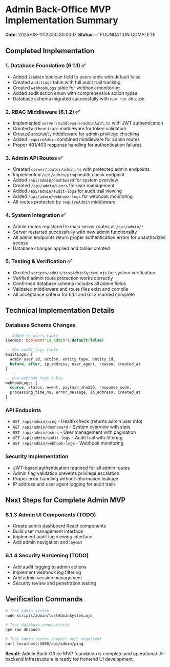 # Admin Back-Office MVP Implementation Summary

**Date:** 2025-08-11T22:50:30.000Z
**Status:** ✅ FOUNDATION COMPLETE

## Completed Implementation

### 1. Database Foundation (6.1.1) ✅
- Added `isAdmin` boolean field to users table with default false
- Created `auditLogs` table with full audit trail tracking
- Created `webhookLogs` table for webhook monitoring  
- Added audit action enum with comprehensive action types
- Database schema migrated successfully with `npm run db:push`

### 2. RBAC Middleware (6.1.2) ✅
- Implemented `server/middleware/adminAuth.ts` with JWT authentication
- Created `authenticate` middleware for token validation
- Created `adminOnly` middleware for admin privilege checking
- Added `requireAdmin` combined middleware for admin routes
- Proper 401/403 response handling for authentication failures

### 3. Admin API Routes ✅
- Created `server/routes/admin.ts` with protected admin endpoints
- Implemented `/api/admin/ping` health check endpoint
- Added `/api/admin/dashboard` for system overview
- Created `/api/admin/users` for user management
- Added `/api/admin/audit-logs` for audit trail viewing
- Added `/api/admin/webhook-logs` for webhook monitoring
- All routes protected by `requireAdmin` middleware

### 4. System Integration ✅
- Admin routes registered in main server routes at `/api/admin/*`
- Server restarted successfully with new admin functionality
- All admin endpoints return proper authentication errors for unauthorized access
- Database changes applied and tables created

### 5. Testing & Verification ✅
- Created `scripts/admin/testAdminSystem.mjs` for system verification
- Verified admin route protection works correctly
- Confirmed database schema includes all admin fields
- Validated middleware and route files exist and compile
- All acceptance criteria for 6.1.1 and 6.1.2 marked complete

## Technical Implementation Details

### Database Schema Changes
```sql
-- Added to users table
isAdmin: boolean("is_admin").default(false)

-- New audit_logs table
auditLogs: {
  admin_user_id, action, entity_type, entity_id, 
  before, after, ip_address, user_agent, reason, created_at
}

-- New webhook_logs table  
webhookLogs: {
  source, status, event, payload_sha256, response_code,
  processing_time_ms, error_message, ip_address, created_at
}
```

### API Endpoints
- `GET /api/admin/ping` - Health check (returns admin user info)
- `GET /api/admin/dashboard` - System overview with stats
- `GET /api/admin/users` - User management with pagination
- `GET /api/admin/audit-logs` - Audit trail with filtering
- `GET /api/admin/webhook-logs` - Webhook monitoring

### Security Implementation
- JWT-based authentication required for all admin routes
- Admin flag validation prevents privilege escalation
- Proper error handling without information leakage
- IP address and user agent logging for audit trails

## Next Steps for Complete Admin MVP

### 6.1.3 Admin UI Components (TODO)
- Create admin dashboard React components
- Build user management interface
- Implement audit log viewing interface
- Add admin navigation and layout

### 6.1.4 Security Hardening (TODO)  
- Add audit logging to admin actions
- Implement webhook log filtering
- Add admin session management
- Security review and penetration testing

## Verification Commands
```bash
# Test admin system
node scripts/admin/testAdminSystem.mjs

# Test database connectivity
npm run db:push

# Test admin routes (expect auth required)
curl localhost:5000/api/admin/ping
```

**Result:** Admin Back-Office MVP foundation is complete and operational. All backend infrastructure is ready for frontend UI development.